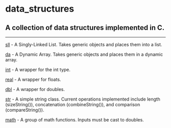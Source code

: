 # data_structures
## A collection of data structures implemented in C.
--------------------------------------------------------------------------------
[sll](./sll.c) -  A Singly-Linked List. Takes generic objects and places them into a list.

[da](./da.c) - A Dynamic Array. Takes generic objects and places them in a dynamic array.

[int](./int.c) -  A wrapper for the int type.

[real](./real.c) - A wrapper for floats.

[dbl](./dbl.c) -  A wrapper for doubles.

[str](./str.c) -  A simple string class. Current operations implemented include length 
       (sizeString()), concatenation (combineString()), and comparison
       (compareString()).

[math](./my-math.c) - A group of math functions. Inputs must be cast to doubles.
